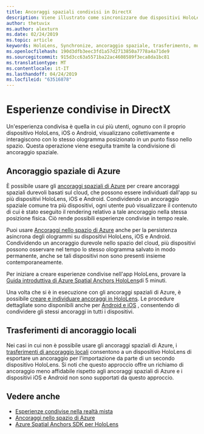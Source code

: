 ```yaml
---
title: Ancoraggi spaziali condivisi in DirectX
description: Viene illustrato come sincronizzare due dispositivi HoloLens condividendo ancoraggi spaziali.
author: thetuvix
ms.author: alexturn
ms.date: 02/24/2019
ms.topic: article
keywords: HoloLens, Synchronize, ancoraggio spaziale, trasferimento, multiplayer, visualizzazione, scenario, procedura dettagliata, codice di esempio, Azure, ancoraggi spaziali di Azure, ASA
ms.openlocfilehash: 190d3dfb3eec3fd1a57d2713850a7778a4a71de9
ms.sourcegitcommit: 915d3cc63a5571ba22ac4608589f3eca8da1bc81
ms.translationtype: MT
ms.contentlocale: it-IT
ms.lasthandoff: 04/24/2019
ms.locfileid: "63516878"
---
```

# <a name="shared-experiences-in-directx"></a>Esperienze condivise in DirectX

Un'esperienza condivisa è quella in cui più utenti, ognuno con il proprio dispositivo HoloLens, iOS o Android, visualizzano collettivamente e interagiscono con lo stesso ologramma posizionato in un punto fisso nello spazio. Questa operazione viene eseguita tramite la condivisione di ancoraggio spaziale.

## <a name="azure-spatial-anchors"></a>Ancoraggio spaziale di Azure

È possibile usare gli <a href="https://docs.microsoft.com/azure/spatial-anchors/overview" target="_blank">ancoraggi spaziali di Azure</a> per creare ancoraggi spaziali durevoli basati sul cloud, che possono essere individuati dall'app su più dispositivi HoloLens, iOS e Android.  Condividendo un ancoraggio spaziale comune tra più dispositivi, ogni utente può visualizzare il contenuto di cui è stato eseguito il rendering relativo a tale ancoraggio nella stessa posizione fisica.  Ciò rende possibili esperienze condivise in tempo reale.

Puoi usare <a href="https://docs.microsoft.com/azure/spatial-anchors/overview" target="_blank">Ancoraggi nello spazio di Azure</a> anche per la persistenza asincrona degli ologrammi su dispositivi HoloLens, iOS e Android.  Condividendo un ancoraggio durevole nello spazio del cloud, più dispositivi possono osservare nel tempo lo stesso ologramma salvato in modo permanente, anche se tali dispositivi non sono presenti insieme contemporaneamente.

Per iniziare a creare esperienze condivise nell'app HoloLens, provare la <a href="https://docs.microsoft.com/azure/spatial-anchors/quickstarts/get-started-hololens" target="_blank">Guida introduttiva di Azure Spatial Anchors HoloLens</a>di 5 minuti.

Una volta che si è in esecuzione con gli ancoraggi spaziali di Azure, è possibile <a href="https://docs.microsoft.com/azure/spatial-anchors/concepts/create-locate-anchors-cpp-winrt" target="_blank">creare e individuare ancoraggi in HoloLens</a>.  Le procedure dettagliate sono disponibili anche per <a href="https://docs.microsoft.com/azure/spatial-anchors/create-locate-anchors-overview" target="_blank">Android e iOS</a> , consentendo di condividere gli stessi ancoraggi in tutti i dispositivi.

## <a name="local-anchor-transfers"></a>Trasferimenti di ancoraggio locali

Nei casi in cui non è possibile usare gli ancoraggi spaziali di Azure, i [trasferimenti di ancoraggio locali](local-anchor-transfers-in-directx.md) consentono a un dispositivo HoloLens di esportare un ancoraggio per l'importazione da parte di un secondo dispositivo HoloLens.  Si noti che questo approccio offre un richiamo di ancoraggio meno affidabile rispetto agli ancoraggi spaziali di Azure e i dispositivi iOS e Android non sono supportati da questo approccio.

## <a name="see-also"></a>Vedere anche
* [Esperienze condivise nella realtà mista](shared-experiences-in-mixed-reality.md)
* <a href="https://docs.microsoft.com/azure/spatial-anchors" target="_blank">Ancoraggi nello spazio di Azure</a>
* <a href="https://docs.microsoft.com/cpp/api/spatial-anchors/winrt/" target="_blank">Azure Spatial Anchors SDK per HoloLens</a>